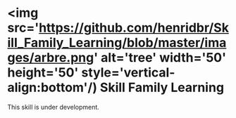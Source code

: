 # <img src='https://github.com/henridbr/Skill_Family_Learning/blob/master/images/arbre.png' alt='tree' width='50' height='50' style='vertical-align:bottom'/)  Skill Family Learning
This skill is under development.
